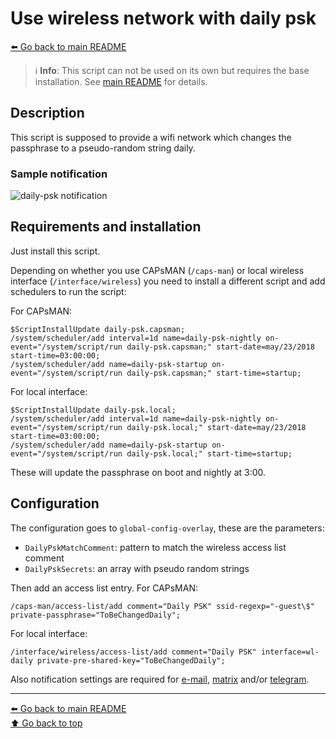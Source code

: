 Use wireless network with daily psk
===================================

[⬅️ Go back to main README](../README.md)

> ℹ️ **Info**: This script can not be used on its own but requires the base
> installation. See [main README](../README.md) for details.

Description
-----------

This script is supposed to provide a wifi network which changes the
passphrase to a pseudo-random string daily.

### Sample notification

![daily-psk notification](daily-psk.d/notification.avif)

Requirements and installation
-----------------------------

Just install this script.

Depending on whether you use CAPsMAN (`/caps-man`) or local wireless
interface (`/interface/wireless`) you need to install a different script
and add schedulers to run the script:

For CAPsMAN:

    $ScriptInstallUpdate daily-psk.capsman;
    /system/scheduler/add interval=1d name=daily-psk-nightly on-event="/system/script/run daily-psk.capsman;" start-date=may/23/2018 start-time=03:00:00;
    /system/scheduler/add name=daily-psk-startup on-event="/system/script/run daily-psk.capsman;" start-time=startup;

For local interface:

    $ScriptInstallUpdate daily-psk.local;
    /system/scheduler/add interval=1d name=daily-psk-nightly on-event="/system/script/run daily-psk.local;" start-date=may/23/2018 start-time=03:00:00;
    /system/scheduler/add name=daily-psk-startup on-event="/system/script/run daily-psk.local;" start-time=startup;

These will update the passphrase on boot and nightly at 3:00.

Configuration
-------------

The configuration goes to `global-config-overlay`, these are the parameters:

* `DailyPskMatchComment`: pattern to match the wireless access list comment
* `DailyPskSecrets`: an array with pseudo random strings

Then add an access list entry. For CAPsMAN:

    /caps-man/access-list/add comment="Daily PSK" ssid-regexp="-guest\$" private-passphrase="ToBeChangedDaily";

For local interface:

    /interface/wireless/access-list/add comment="Daily PSK" interface=wl-daily private-pre-shared-key="ToBeChangedDaily";

Also notification settings are required for
[e-mail](mod/notification-email.md),
[matrix](mod/notification-matrix.md) and/or
[telegram](mod/notification-telegram.md).

---
[⬅️ Go back to main README](../README.md)  
[⬆️ Go back to top](#top)
